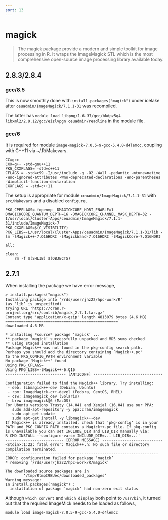 ```yaml
---
sort: 13
---
```


# magick

> The magick package provide a modern and simple toolkit for image processing in R. It wraps the ImageMagick STL which is the most comprehensive open-source image processing library available today.

## 2.8.3/2.8.4

### gcc/8.5

This is now smoothly done with `install.packages("magick")` under icelake after `ceuadmin/ImageMagick/7.1.1-31` was recompiled.

The latter has `module load libpng/1.6.37/gcc/bkdpz5q4 libxml2/2.9.12/gcc/eizlvpgn ceuadmin/readline` in the module file.

### gcc/6

It is required for module `image-magick-7.0.5-9-gcc-5.4.0-d4lemcc`, coupling with C++11 via ~/.R/Makevars.

```
CC=gcc
CXX=g++ -std=gnu++11
PKG_CXXFLAGS= -std=c++11
CFLAGS = -std=c99 -I/usr/include -g -O2 -Wall -pedantic -mtune=native -Wno-ignored-attributes -Wno-deprecated-declarations -Wno-parentheses -Wimplicit-function-declaration
CXXFLAGS = -std=c++11
```

The setup is appropriate for module `ceuadmin/ImageMagick/7.1.1-31` with `src/Makevars` and a disabled `configure`,

```
PKG_CPPFLAGS=-fopenmp -DMAGICKCORE_HDRI_ENABLE=1 -DMAGICKCORE_QUANTUM_DEPTH=16 -DMAGICKCORE_CHANNEL_MASK_DEPTH=32 -I/usr/local/Cluster-Apps/ceuadmin/ImageMagick/7.1.1-31/include/ImageMagick-7
PKG_CXXFLAGS=$(C_VISIBILITY)
PKG_LIBS=-L/usr/local/Cluster-Apps/ceuadmin/ImageMagick/7.1.1-31/lib -lm -lMagick++-7.Q16HDRI -lMagickWand-7.Q16HDRI -lMagickCore-7.Q16HDRI

all:

clean:
	rm -f $(SHLIB) $(OBJECTS)
```

## 2.7.1

When installing the package we have error message,

```
> install.packages("magick")
Installing package into ‘/rds/user/jhz22/hpc-work/R’
(as ‘lib’ is unspecified)
trying URL 'https://cran.r-project.org/src/contrib/magick_2.7.1.tar.gz'
Content type 'application/x-gzip' length 4813079 bytes (4.6 MB)
==================================================
downloaded 4.6 MB

* installing *source* package ‘magick’ ...
** package ‘magick’ successfully unpacked and MD5 sums checked
** using staged installation
Package Magick++ was not found in the pkg-config search path.
Perhaps you should add the directory containing `Magick++.pc'
to the PKG_CONFIG_PATH environment variable
No package 'Magick++' found
Using PKG_CFLAGS=
Using PKG_LIBS=-lMagick++-6.Q16
--------------------------- [ANTICONF] --------------------------------
Configuration failed to find the Magick++ library. Try installing:
 - deb: libmagick++-dev (Debian, Ubuntu)
 - rpm: ImageMagick-c++-devel (Fedora, CentOS, RHEL)
 - csw: imagemagick_dev (Solaris)
 - brew imagemagick@6 (MacOS)
For Ubuntu versions Trusty (14.04) and Xenial (16.04) use our PPA:
   sudo add-apt-repository -y ppa:cran/imagemagick
   sudo apt-get update
   sudo apt-get install -y libmagick++-dev
If Magick++ is already installed, check that 'pkg-config' is in your
PATH and PKG_CONFIG_PATH contains a Magick++.pc file. If pkg-config
is unavailable you can set INCLUDE_DIR and LIB_DIR manually via:
R CMD INSTALL --configure-vars='INCLUDE_DIR=... LIB_DIR=...'
-------------------------- [ERROR MESSAGE] ---------------------------
<stdin>:1:22: fatal error: Magick++.h: No such file or directory
compilation terminated.
--------------------------------------------------------------------
ERROR: configuration failed for package ‘magick’
* removing ‘/rds/user/jhz22/hpc-work/R/magick’

The downloaded source packages are in
        ‘/tmp/RtmpI9BUec/downloaded_packages’
Warning message:
In install.packages("magick") :
  installation of package ‘magick’ had non-zero exit status
```

Although `which convert` and `which display` both point to `/usr/bin`,
it turned out that the required ImageMick needs to be loaded as follows,

```bash
module load image-magick-7.0.5-9-gcc-5.4.0-d4lemcc
```
